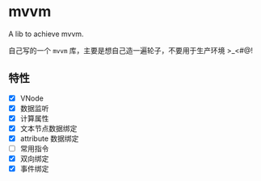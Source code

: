# mvvm

A lib to achieve mvvm.

自己写的一个 `mvvm` 库，主要是想自己造一遍轮子，不要用于生产环境 >\_<#@!

## 特性

-   [x] VNode
-   [x] 数据监听
-   [x] 计算属性
-   [x] 文本节点数据绑定
-   [x] attribute 数据绑定
-   [ ] 常用指令
-   [x] 双向绑定
-   [x] 事件绑定
